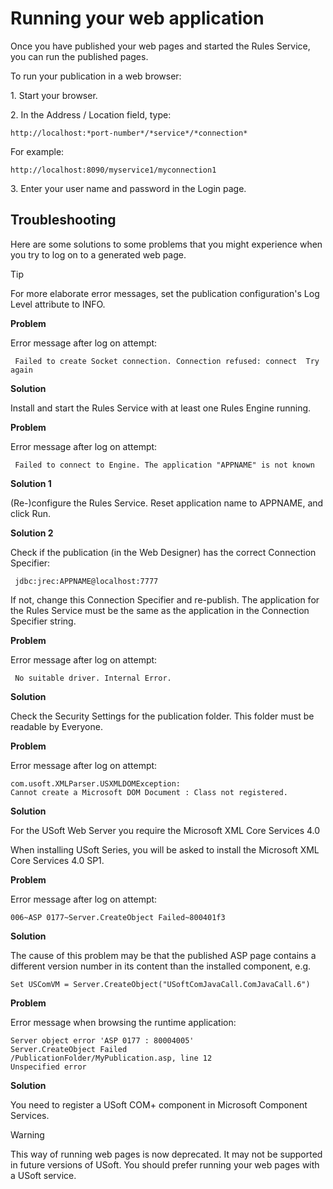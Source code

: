 # Running your web application

Once you have published your web pages and started the Rules Service, you can run the published pages.

To run your publication in a web browser:

1. Start your browser.

2. In the Address / Location field, type:

```
http://localhost:*port-number*/*service*/*connection*
```

For example:

```
http://localhost:8090/myservice1/myconnection1
```

3. Enter your user name and password in the Login page.

## Troubleshooting

Here are some solutions to some problems that you might experience when you try to log on to a generated web page.

> [!TIP]
> For more elaborate error messages, set the publication configuration's Log Level attribute to INFO.

**Problem**

Error message after log on attempt:

```
 Failed to create Socket connection. Connection refused: connect  Try again
```

**Solution**

Install and start the Rules Service with at least one Rules Engine running.

**Problem**

Error message after log on attempt:

```
 Failed to connect to Engine. The application "APPNAME" is not known
```

**Solution 1**

(Re-)configure the Rules Service. Reset application name to APPNAME, and click Run.

**Solution 2**

Check if the publication (in the Web Designer) has the correct Connection Specifier:

```
 jdbc:jrec:APPNAME@localhost:7777
```

If not, change this Connection Specifier and re-publish. The application for the Rules Service must be the same as the application in the Connection Specifier string.

**Problem**

Error message after log on attempt:

```
 No suitable driver. Internal Error.
```

**Solution**

Check the Security Settings for the publication folder. This folder must be readable by Everyone.

**Problem**

Error message after log on attempt:

```
com.usoft.XMLParser.USXMLDOMException:
Cannot create a Microsoft DOM Document : Class not registered.

```

**Solution**

For the USoft Web Server you require the Microsoft XML Core Services 4.0

When installing USoft Series, you will be asked to install the Microsoft XML Core Services 4.0 SP1.

**Problem**

Error message after log on attempt:

```
006~ASP 0177~Server.CreateObject Failed~800401f3
```

**Solution**

The cause of this problem may be that the published ASP page contains a different version number in its content than the installed component, e.g.

```
Set USComVM = Server.CreateObject("USoftComJavaCall.ComJavaCall.6")
```

**Problem**

Error message when browsing the runtime application:

```
Server object error 'ASP 0177 : 80004005'
Server.CreateObject Failed
/PublicationFolder/MyPublication.asp, line 12
Unspecified error

```

**Solution**

You need to register a USoft COM+ component in Microsoft Component Services.

> [!WARNING]
> This way of running web pages is now deprecated. It may not be supported in future versions of USoft. You should prefer running your web pages with a USoft service.